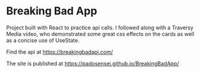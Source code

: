 # Breaking Bad App

Project built with React to practice api calls. I followed along with a Traversy Media video, who demonstrated some great css effects on the cards as well as a concise use of UseState.

Find the api at https://breakingbadapi.com/

The site is published at https://padosensei.github.io/BreakingBadApp/

